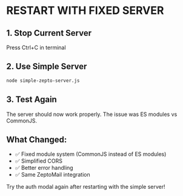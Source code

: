 # RESTART WITH FIXED SERVER

## 1. Stop Current Server
Press Ctrl+C in terminal

## 2. Use Simple Server
```bash
node simple-zepto-server.js
```

## 3. Test Again
The server should now work properly. The issue was ES modules vs CommonJS.

## What Changed:
- ✅ Fixed module system (CommonJS instead of ES modules)
- ✅ Simplified CORS
- ✅ Better error handling
- ✅ Same ZeptoMail integration

Try the auth modal again after restarting with the simple server!